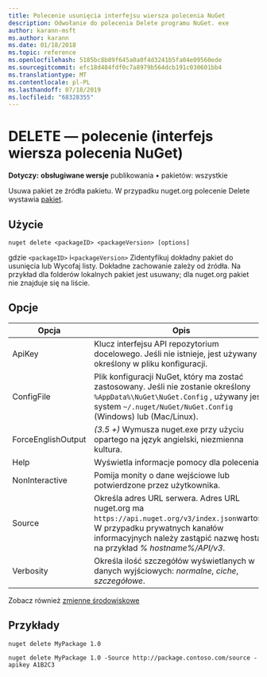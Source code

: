 ```yaml
---
title: Polecenie usunięcia interfejsu wiersza polecenia NuGet
description: Odwołanie do polecenia Delete programu NuGet. exe
author: karann-msft
ms.author: karann
ms.date: 01/18/2018
ms.topic: reference
ms.openlocfilehash: 5185bc8b89f645a0a0f4d3241b5fa04e09560ede
ms.sourcegitcommit: efc18d484fdf0c7a8979b564dcb191c030601bb4
ms.translationtype: MT
ms.contentlocale: pl-PL
ms.lasthandoff: 07/18/2019
ms.locfileid: "68328355"
---
```

# <a name="delete-command-nuget-cli"></a>DELETE — polecenie (interfejs wiersza polecenia NuGet)

**Dotyczy:** **obsługiwane wersje** publikowania &bullet; pakietów: wszystkie

Usuwa pakiet ze źródła pakietu. W przypadku nuget.org polecenie Delete wystawia [pakiet](../../nuget-org/policies/deleting-packages.md).

## <a name="usage"></a>Użycie

```cli
nuget delete <packageID> <packageVersion> [options]
```

gdzie `<packageID>` i`<packageVersion>` Zidentyfikuj dokładny pakiet do usunięcia lub Wycofaj listy. Dokładne zachowanie zależy od źródła. Na przykład dla folderów lokalnych pakiet jest usuwany; dla nuget.org pakiet nie znajduje się na liście.

## <a name="options"></a>Opcje

| Opcja | Opis |
| --- | --- |
| ApiKey | Klucz interfejsu API repozytorium docelowego. Jeśli nie istnieje, jest używany określony w pliku konfiguracji. |
| ConfigFile | Plik konfiguracji NuGet, który ma zostać zastosowany. Jeśli nie zostanie określony `%AppData%\NuGet\NuGet.Config` , używany jest system `~/.nuget/NuGet/NuGet.Config` (Windows) lub (Mac/Linux).|
| ForceEnglishOutput | *(3.5 +)* Wymusza nuget.exe przy użyciu opartego na język angielski, niezmienna kultura. |
| Help | Wyświetla informacje pomocy dla polecenia. |
| NonInteractive | Pomija monity o dane wejściowe lub potwierdzone przez użytkownika. |
| Source | Określa adres URL serwera. Adres URL nuget.org ma `https://api.nuget.org/v3/index.json`wartość. W przypadku prywatnych kanałów informacyjnych należy zastąpić nazwę hosta, na przykład *% hostname%/API/v3*. |
| Verbosity | Określa ilość szczegółów wyświetlanych w danych wyjściowych: *normalne*, *ciche*, *szczegółowe*. |

Zobacz również [zmienne środowiskowe](cli-ref-environment-variables.md)

## <a name="examples"></a>Przykłady

```cli
nuget delete MyPackage 1.0

nuget delete MyPackage 1.0 -Source http://package.contoso.com/source -apikey A1B2C3
```

